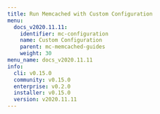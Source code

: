 ```yaml
---
title: Run Memcached with Custom Configuration
menu:
  docs_v2020.11.11:
    identifier: mc-configuration
    name: Custom Configuration
    parent: mc-memcached-guides
    weight: 30
menu_name: docs_v2020.11.11
info:
  cli: v0.15.0
  community: v0.15.0
  enterprise: v0.2.0
  installer: v0.15.0
  version: v2020.11.11
---
```


